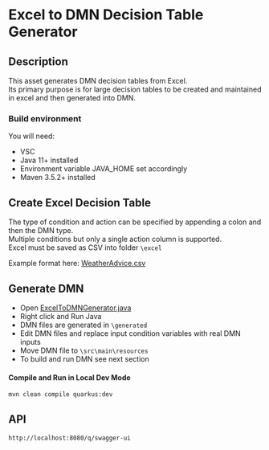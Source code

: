 #  Excel to DMN Decision Table Generator

## Description

This asset generates DMN decision tables from Excel.  
Its primary purpose is for large decision tables to be created and maintained in excel and then generated into DMN.  

### Build environment

You will need:

* VSC
* Java 11+ installed
* Environment variable JAVA_HOME set accordingly
* Maven 3.5.2+ installed

## Create Excel Decision Table

The type of condition and action can be specified by appending a colon and then the DMN type. <br>
Multiple conditions but only a single action column is supported. <br>
Excel must be saved as CSV into folder `\excel` <br>

Example format here:  [WeatherAdvice.csv](https://github.com/ncrowther/ExcelToDMN/blob/main/excel/HierachicalRules.csv)


## Generate DMN

* Open [ExcelToDMNGenerator.java](https://github.com/ncrowther/ExcelToDMN/blob/main/src/main/java/com/ibm/generator/ExcelToDMNGenerator.java)
* Right click and Run Java
* DMN files are generated in `\generated`
* Edit DMN files and replace input condition variables with real DMN inputs
* Move DMN file to `\src\main\resources`
* To build and run DMN see next section

#### Compile and Run in Local Dev Mode

```sh
mvn clean compile quarkus:dev
```

## API

```sh
http://localhost:8080/q/swagger-ui
```

